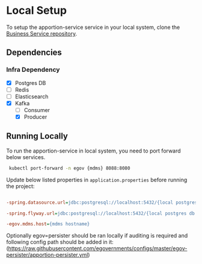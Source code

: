 # Local Setup

To setup the apportion-service service in your local system, clone the [Business Service repository](https://github.com/egovernments/business-services).

## Dependencies

### Infra Dependency

- [x] Postgres DB
- [ ] Redis
- [ ] Elasticsearch
- [x] Kafka
  - [ ] Consumer
  - [x] Producer

## Running Locally

To run the apportion-service in local system, you need to port forward below services.

```bash
 kubectl port-forward -n egov {mdms} 8088:8080
```

Update below listed properties in `application.properties` before running the project:

```ini

-spring.datasource.url=jdbc:postgresql://localhost:5432/{local postgres db name}

-spring.flyway.url=jdbc:postgresql://localhost:5432/{local postgres db name}

-egov.mdms.host={mdms hostname}

```

Optionally egov=persister should be ran locally if auditing is required and following config path should be added in it:
 (https://raw.githubusercontent.com/egovernments/configs/master/egov-persister/apportion-persister.yml)